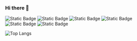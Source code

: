 ### Hi there 👋
![Static Badge](https://img.shields.io/badge/VS%20code-blue?style=flat-square&logo=Visual%20Studio%20Code)
![Static Badge](https://img.shields.io/badge/github-black?style=flat-square&logo=github&logoColor=white)
![Static Badge](https://img.shields.io/badge/HTML5-red?style=flat-square&logo=HTML5&logoColor=white)
![Static Badge](https://img.shields.io/badge/JavaScript-yellow?style=flat-square&logo=JavaScript&logoColor=white)
![Static Badge](https://img.shields.io/badge/CSS3-blue?style=flat-square&logo=CSS3)
![Static Badge](https://img.shields.io/badge/React-black?style=flat-square&logo=react)


![Top Langs](https://github-readme-stats.vercel.app/api/top-langs/?username=sweetyue9045&layout=compact)

<!--
**sweetyue9045/sweetyue9045** is a ✨ _special_ ✨ repository because its `README.md` (this file) appears on your GitHub profile.

Here are some ideas to get you started:

- 🔭 I’m currently working on ...
- 🌱 I’m currently learning ...
- 👯 I’m looking to collaborate on ...
- 🤔 I’m looking for help with ...
- 💬 Ask me about ...
- 📫 How to reach me: ...
- 😄 Pronouns: ...
- ⚡ Fun fact: ...
-->
